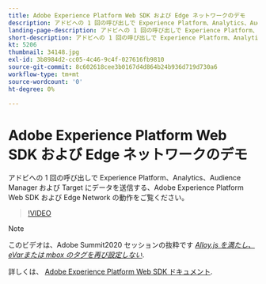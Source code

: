 ```yaml
---
title: Adobe Experience Platform Web SDK および Edge ネットワークのデモ
description: アドビへの 1 回の呼び出しで Experience Platform、Analytics、Audience Manager および Target にデータを送信する、Adobe Experience Platform Web SDK および Edge Network の動作をご覧ください。
landing-page-description: アドビへの 1 回の呼び出しで Experience Platform、Analytics、Audience Manager および Target にデータを送信する、Web SDK および Edge Network の動作のデモをご覧ください。
short-description: アドビへの 1 回の呼び出しで Experience Platform、Analytics、Audience Manager および Target にデータを送信する、Web SDK および Edge Network の動作のデモをご覧ください。
kt: 5206
thumbnail: 34148.jpg
exl-id: 3b8984d2-cc05-4c46-9c4f-027616fb9810
source-git-commit: 8c602618cee3b0167d4d864b24b936d719d730a6
workflow-type: tm+mt
source-wordcount: '0'
ht-degree: 0%

---
```


# Adobe Experience Platform Web SDK および Edge ネットワークのデモ

アドビへの 1 回の呼び出しで Experience Platform、Analytics、Audience Manager および Target にデータを送信する、Adobe Experience Platform Web SDK および Edge Network の動作をご覧ください。

>[!VIDEO](https://video.tv.adobe.com/v/34148?quality=12&learn=on)

>[!NOTE]
>
>このビデオは、Adobe Summit2020 セッションの抜粋です *[Alloy.js を満たし、eVarまたは mbox のタグを再び設定しない](https://business.adobe.com/summit/2020/with-alloy-js-never-tag-for-an-evar-or-mbox-again.html)*.

詳しくは、 [Adobe Experience Platform Web SDK ドキュメント](https://experienceleague.adobe.com/docs/experience-platform/edge/home.html?lang=ja).